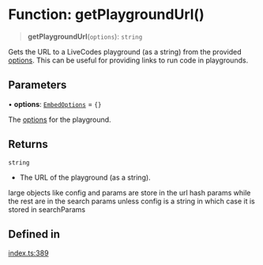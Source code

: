 # Function: getPlaygroundUrl()

> **getPlaygroundUrl**(`options`): `string`

Gets the URL to a LiveCodes playground (as a string) from the provided [options](https://livecodes.io/docs/sdk/js-ts#embed-options).
This can be useful for providing links to run code in playgrounds.

## Parameters

• **options**: [`EmbedOptions`](../interfaces/EmbedOptions.md) = `{}`

The [options](https://livecodes.io/docs/sdk/js-ts#embed-options) for the playground.

## Returns

`string`

- The URL of the playground (as a string).

large objects like config and params are store in the url hash params while the rest are in the search params
unless config is a string in which case it is stored in searchParams

## Defined in

[index.ts:389](https://github.com/live-codes/livecodes/blob/a00c38a6cc2a8843798f549e6bbda8c428cdf714/src/sdk/index.ts#L389)